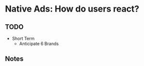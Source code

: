 Native Ads: How do users react?
===============================


## TODO

* Short Term
    - Anticipate 6 Brands

## Notes
